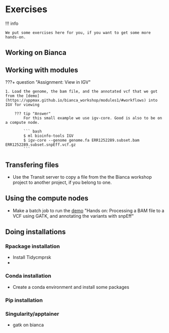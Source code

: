 # Exercises

!!! info

    We put some exercises here for you, if you want to get some more hands-on.
    
## Working on Bianca


## Working with modules

???+ question "Assignment: View in IGV"

    
    1. Load the genome, the bam file, and the annotated vcf that we got from the [demo](https://uppmax.github.io/bianca_workshop/modules1/#workflows) into IGV for viewing

        ??? tip "Answer"
            For this small example we use igv-core. Good is also to be on a compute node.
            
            ``` bash
            $ ml bioinfo-tools IGV
            $ igv-core --genome genome.fa ERR1252289.subset.bam ERR1252289.subset.snpEff.vcf.gz
            ```


## Transfering files

- Use the Transit server to copy a file from the the Bianca workshop project to another project, if you belong to one. 


## Using the compute nodes

- Make a batch job to run the [demo](https://uppmax.github.io/bianca_workshop/modules1/#workflows) "Hands on: Processing a BAM file to a VCF using GATK, and annotating the variants with snpEff"

## Doing installations

### Rpackage installation

- Install Tidycmprsk
- 
### Conda installation

- Create a conda environment and install some packages

### Pip installation

### Singularity/apptainer

- gatk on bianca
